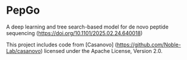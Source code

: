 # PepGo
A deep learning and tree search-based model for de novo peptide sequencing (https://doi.org/10.1101/2025.02.24.640018)

This project includes code from [Casanovo] (https://github.com/Noble-Lab/casanovo) licensed under the Apache License, Version 2.0.
